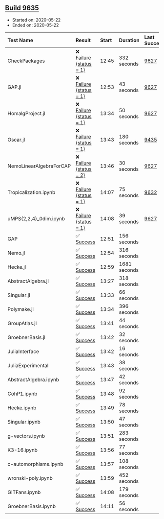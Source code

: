 ## [Build 9635](https://oscarci.mathematik.uni-kl.de/job/oscar/9635/)

* Started on: 2020-05-22
* Ended on: 2020-05-22

| Test Name    | Result | Start | Duration | Last Success | First Failure |
|:-------------|:-------|:------|:---------|:-------------|:--------------|
| CheckPackages | ❌ [Failure (status = 1)](https://oscarci.mathematik.uni-kl.de/job/oscar/9635/artifact/logs/build-9635/CheckPackages.log) | 12:45 | 332 seconds | [9627](https://oscarci.mathematik.uni-kl.de/job/oscar/9627/) | [9628](https://oscarci.mathematik.uni-kl.de/job/oscar/9628/) |
| GAP.jl | ❌ [Failure (status = 1)](https://oscarci.mathematik.uni-kl.de/job/oscar/9635/artifact/logs/build-9635/GAP.jl.log) | 12:53 | 43 seconds | [9627](https://oscarci.mathematik.uni-kl.de/job/oscar/9627/) | [9628](https://oscarci.mathematik.uni-kl.de/job/oscar/9628/) |
| HomalgProject.jl | ❌ [Failure (status = 1)](https://oscarci.mathematik.uni-kl.de/job/oscar/9635/artifact/logs/build-9635/HomalgProject.jl.log) | 13:34 | 50 seconds | [9627](https://oscarci.mathematik.uni-kl.de/job/oscar/9627/) | [9628](https://oscarci.mathematik.uni-kl.de/job/oscar/9628/) |
| Oscar.jl | ❌ [Failure (status = 1)](https://oscarci.mathematik.uni-kl.de/job/oscar/9635/artifact/logs/build-9635/Oscar.jl.log) | 13:43 | 180 seconds | [9435](https://oscarci.mathematik.uni-kl.de/job/oscar/9435/) | [9436](https://oscarci.mathematik.uni-kl.de/job/oscar/9436/) |
| NemoLinearAlgebraForCAP | ❌ [Failure (status = 2)](https://oscarci.mathematik.uni-kl.de/job/oscar/9635/artifact/logs/build-9635/NemoLinearAlgebraForCAP.log) | 13:46 | 30 seconds | [9627](https://oscarci.mathematik.uni-kl.de/job/oscar/9627/) | [9628](https://oscarci.mathematik.uni-kl.de/job/oscar/9628/) |
| Tropicalization.ipynb | ❌ [Failure (status = 1)](https://oscarci.mathematik.uni-kl.de/job/oscar/9635/artifact/logs/build-9635/Tropicalization.ipynb.log) | 14:07 | 75 seconds | [9632](https://oscarci.mathematik.uni-kl.de/job/oscar/9632/) | [9633](https://oscarci.mathematik.uni-kl.de/job/oscar/9633/) |
| uMPS(2,2,4)_0dim.ipynb | ❌ [Failure (status = 1)](https://oscarci.mathematik.uni-kl.de/job/oscar/9635/artifact/logs/build-9635/uMPS-2-2-4-_0dim.ipynb.log) | 14:08 | 39 seconds | [9627](https://oscarci.mathematik.uni-kl.de/job/oscar/9627/) | [9628](https://oscarci.mathematik.uni-kl.de/job/oscar/9628/) |
| GAP | ✅ [Success](https://oscarci.mathematik.uni-kl.de/job/oscar/9635/artifact/logs/build-9635/GAP.log) | 12:51 | 156 seconds |  |  |
| Nemo.jl | ✅ [Success](https://oscarci.mathematik.uni-kl.de/job/oscar/9635/artifact/logs/build-9635/Nemo.jl.log) | 12:54 | 316 seconds |  |  |
| Hecke.jl | ✅ [Success](https://oscarci.mathematik.uni-kl.de/job/oscar/9635/artifact/logs/build-9635/Hecke.jl.log) | 12:59 | 1681 seconds |  |  |
| AbstractAlgebra.jl | ✅ [Success](https://oscarci.mathematik.uni-kl.de/job/oscar/9635/artifact/logs/build-9635/AbstractAlgebra.jl.log) | 13:27 | 318 seconds |  |  |
| Singular.jl | ✅ [Success](https://oscarci.mathematik.uni-kl.de/job/oscar/9635/artifact/logs/build-9635/Singular.jl.log) | 13:33 | 66 seconds |  |  |
| Polymake.jl | ✅ [Success](https://oscarci.mathematik.uni-kl.de/job/oscar/9635/artifact/logs/build-9635/Polymake.jl.log) | 13:34 | 396 seconds |  |  |
| GroupAtlas.jl | ✅ [Success](https://oscarci.mathematik.uni-kl.de/job/oscar/9635/artifact/logs/build-9635/GroupAtlas.jl.log) | 13:41 | 44 seconds |  |  |
| GroebnerBasis.jl | ✅ [Success](https://oscarci.mathematik.uni-kl.de/job/oscar/9635/artifact/logs/build-9635/GroebnerBasis.jl.log) | 13:42 | 32 seconds |  |  |
| JuliaInterface | ✅ [Success](https://oscarci.mathematik.uni-kl.de/job/oscar/9635/artifact/logs/build-9635/JuliaInterface.log) | 13:42 | 16 seconds |  |  |
| JuliaExperimental | ✅ [Success](https://oscarci.mathematik.uni-kl.de/job/oscar/9635/artifact/logs/build-9635/JuliaExperimental.log) | 13:43 | 38 seconds |  |  |
| AbstractAlgebra.ipynb | ✅ [Success](https://oscarci.mathematik.uni-kl.de/job/oscar/9635/artifact/logs/build-9635/AbstractAlgebra.ipynb.log) | 13:47 | 42 seconds |  |  |
| CohP1.ipynb | ✅ [Success](https://oscarci.mathematik.uni-kl.de/job/oscar/9635/artifact/logs/build-9635/CohP1.ipynb.log) | 13:48 | 92 seconds |  |  |
| Hecke.ipynb | ✅ [Success](https://oscarci.mathematik.uni-kl.de/job/oscar/9635/artifact/logs/build-9635/Hecke.ipynb.log) | 13:49 | 78 seconds |  |  |
| Singular.ipynb | ✅ [Success](https://oscarci.mathematik.uni-kl.de/job/oscar/9635/artifact/logs/build-9635/Singular.ipynb.log) | 13:50 | 47 seconds |  |  |
| g-vectors.ipynb | ✅ [Success](https://oscarci.mathematik.uni-kl.de/job/oscar/9635/artifact/logs/build-9635/g-vectors.ipynb.log) | 13:51 | 283 seconds |  |  |
| K3-16.ipynb | ✅ [Success](https://oscarci.mathematik.uni-kl.de/job/oscar/9635/artifact/logs/build-9635/K3-16.ipynb.log) | 13:56 | 77 seconds |  |  |
| c-automorphisms.ipynb | ✅ [Success](https://oscarci.mathematik.uni-kl.de/job/oscar/9635/artifact/logs/build-9635/c-automorphisms.ipynb.log) | 13:57 | 108 seconds |  |  |
| wronski-poly.ipynb | ✅ [Success](https://oscarci.mathematik.uni-kl.de/job/oscar/9635/artifact/logs/build-9635/wronski-poly.ipynb.log) | 13:59 | 452 seconds |  |  |
| GITFans.ipynb | ✅ [Success](https://oscarci.mathematik.uni-kl.de/job/oscar/9635/artifact/logs/build-9635/GITFans.ipynb.log) | 14:08 | 179 seconds |  |  |
| GroebnerBasis.ipynb | ✅ [Success](https://oscarci.mathematik.uni-kl.de/job/oscar/9635/artifact/logs/build-9635/GroebnerBasis.ipynb.log) | 14:11 | 56 seconds |  |  |
